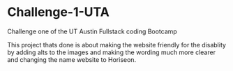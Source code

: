 # Challenge-1-UTA
Challenge one of the UT Austin Fullstack coding Bootcamp
<section>
  This project thats done is about making the website friendly for the disablity by adding alts to the images and making the wording much more clearer and changing the name website to Horiseon.
</section>
